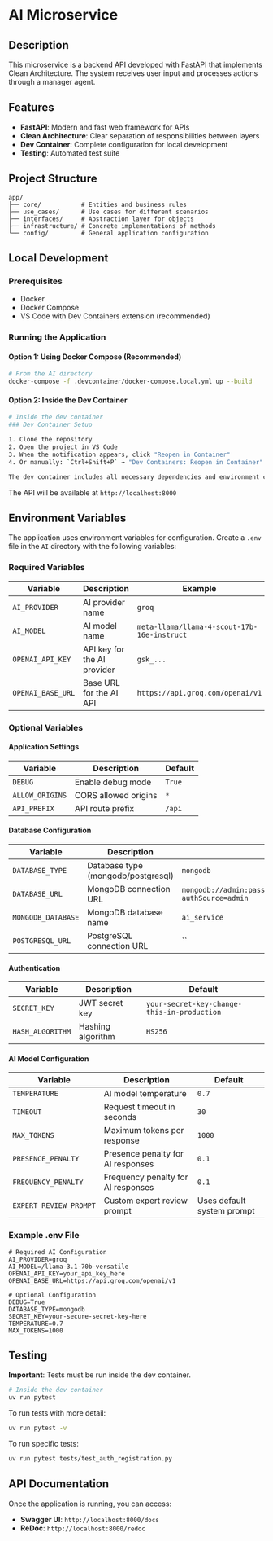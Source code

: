 # AI Microservice

## Description

This microservice is a backend API developed with FastAPI that implements Clean Architecture. The system receives user input and processes actions through a manager agent.

## Features

- **FastAPI**: Modern and fast web framework for APIs
- **Clean Architecture**: Clear separation of responsibilities between layers
- **Dev Container**: Complete configuration for local development
- **Testing**: Automated test suite

## Project Structure

```
app/
├── core/           # Entities and business rules
├── use_cases/      # Use cases for different scenarios
├── interfaces/     # Abstraction layer for objects
├── infrastructure/ # Concrete implementations of methods
└── config/         # General application configuration
```

## Local Development

### Prerequisites

- Docker
- Docker Compose
- VS Code with Dev Containers extension (recommended)


### Running the Application

#### Option 1: Using Docker Compose (Recommended)

```bash
# From the AI directory
docker-compose -f .devcontainer/docker-compose.local.yml up --build
```

#### Option 2: Inside the Dev Container

```bash
# Inside the dev container
### Dev Container Setup

1. Clone the repository
2. Open the project in VS Code
3. When the notification appears, click "Reopen in Container"
4. Or manually: `Ctrl+Shift+P` → "Dev Containers: Reopen in Container"

The dev container includes all necessary dependencies and environment configurations.
```

The API will be available at `http://localhost:8000`

## Environment Variables

The application uses environment variables for configuration. Create a `.env` file in the `AI` directory with the following variables:

### Required Variables

| Variable          | Description                 | Example                          |
| ----------------- | --------------------------- | -------------------------------- |
| `AI_PROVIDER`     | AI provider name            | `groq`                           |
| `AI_MODEL`        | AI model name               | `meta-llama/llama-4-scout-17b-16e-instruct`       |
| `OPENAI_API_KEY`  | API key for the AI provider | `gsk_...`                        |
| `OPENAI_BASE_URL` | Base URL for the AI API     | `https://api.groq.com/openai/v1` |

### Optional Variables

#### Application Settings

| Variable        | Description          | Default |
| --------------- | -------------------- | ------- |
| `DEBUG`         | Enable debug mode    | `True`  |
| `ALLOW_ORIGINS` | CORS allowed origins | `*`     |
| `API_PREFIX`    | API route prefix     | `/api`  |

#### Database Configuration

| Variable           | Description                        | Default                                                                 |
| ------------------ | ---------------------------------- | ----------------------------------------------------------------------- |
| `DATABASE_TYPE`    | Database type (mongodb/postgresql) | `mongodb`                                                               |
| `DATABASE_URL`     | MongoDB connection URL             | `mongodb://admin:password123@mongodb:27017/ai_service?authSource=admin` |
| `MONGODB_DATABASE` | MongoDB database name              | `ai_service`                                                            |
| `POSTGRESQL_URL`   | PostgreSQL connection URL          | ``                                                                      |

#### Authentication

| Variable         | Description       | Default                                     |
| ---------------- | ----------------- | ------------------------------------------- |
| `SECRET_KEY`     | JWT secret key    | `your-secret-key-change-this-in-production` |
| `HASH_ALGORITHM` | Hashing algorithm | `HS256`                                     |

#### AI Model Configuration

| Variable               | Description                        | Default                    |
| ---------------------- | ---------------------------------- | -------------------------- |
| `TEMPERATURE`          | AI model temperature               | `0.7`                      |
| `TIMEOUT`              | Request timeout in seconds         | `30`                       |
| `MAX_TOKENS`           | Maximum tokens per response        | `1000`                     |
| `PRESENCE_PENALTY`     | Presence penalty for AI responses  | `0.1`                      |
| `FREQUENCY_PENALTY`    | Frequency penalty for AI responses | `0.1`                      |
| `EXPERT_REVIEW_PROMPT` | Custom expert review prompt        | Uses default system prompt |

### Example .env File

```env
# Required AI Configuration
AI_PROVIDER=groq
AI_MODEL=/llama-3.1-70b-versatile
OPENAI_API_KEY=your_api_key_here
OPENAI_BASE_URL=https://api.groq.com/openai/v1

# Optional Configuration
DEBUG=True
DATABASE_TYPE=mongodb
SECRET_KEY=your-secure-secret-key-here
TEMPERATURE=0.7
MAX_TOKENS=1000
```

## Testing

**Important**: Tests must be run inside the dev container.

```bash
# Inside the dev container
uv run pytest
```

To run tests with more detail:

```bash
uv run pytest -v
```

To run specific tests:

```bash
uv run pytest tests/test_auth_registration.py
```

## API Documentation

Once the application is running, you can access:

- **Swagger UI**: `http://localhost:8000/docs`
- **ReDoc**: `http://localhost:8000/redoc`
